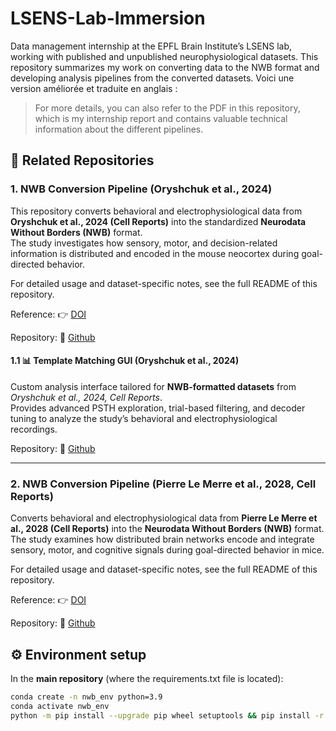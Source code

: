 # LSENS-Lab-Immersion
Data management internship at the EPFL Brain Institute’s LSENS lab, working with published and unpublished neurophysiological datasets. This repository summarizes my work on converting data to the NWB format and developing analysis pipelines from the converted datasets. Voici une version améliorée et traduite en anglais :

> For more details, you can also refer to the PDF in this repository, which is my internship report and contains valuable technical information about the different pipelines.


## 📁 Related Repositories
### 1. NWB Conversion Pipeline (Oryshchuk et al., 2024)


This repository converts behavioral and electrophysiological data from **Oryshchuk et al., 2024 (Cell Reports)** into the standardized **Neurodata Without Borders (NWB)** format.  
The study investigates how sensory, motor, and decision-related information is distributed and encoded in the mouse neocortex during goal-directed behavior.  

For detailed usage and dataset-specific notes, see the full README of this repository.

Reference: 👉 [DOI](https://doi.org/10.1016/j.celrep.2023.113618)

Repository: 🔗 [Github](https://github.com/loris-fab/NWB_converter_AN.git)


#### 1.1 📊 Template Matching GUI (Oryshchuk et al., 2024)

Custom analysis interface tailored for **NWB-formatted datasets** from *Oryshchuk et al., 2024, Cell Reports*.  
Provides advanced PSTH exploration, trial-based filtering, and decoder tuning to analyze the study’s behavioral and electrophysiological recordings.

Repository: 🔗 [Github](https://github.com/loris-fab/NWB_Whisker-Stimulus-Decoding-main.git)

---
### 2. NWB Conversion Pipeline (Pierre Le Merre et al., 2028, Cell Reports)

Converts behavioral and electrophysiological data from **Pierre Le Merre et al., 2028 (Cell Reports)** into the **Neurodata Without Borders (NWB)** format.  
The study examines how distributed brain networks encode and integrate sensory, motor, and cognitive signals during goal-directed behavior in mice.

For detailed usage and dataset-specific notes, see the full README of this repository.

Reference: 👉 [DOI](https://pmc.ncbi.nlm.nih.gov/articles/PMC5766832/)

Repository: 🔗 [Github](https://github.com/loris-fab/NWB_Converter_LeMerre.git)


## ⚙️ Environment setup

In the **main repository** (where the requirements.txt file is located):

```bash
conda create -n nwb_env python=3.9
conda activate nwb_env
python -m pip install --upgrade pip wheel setuptools && pip install -r requirements.txt
```
